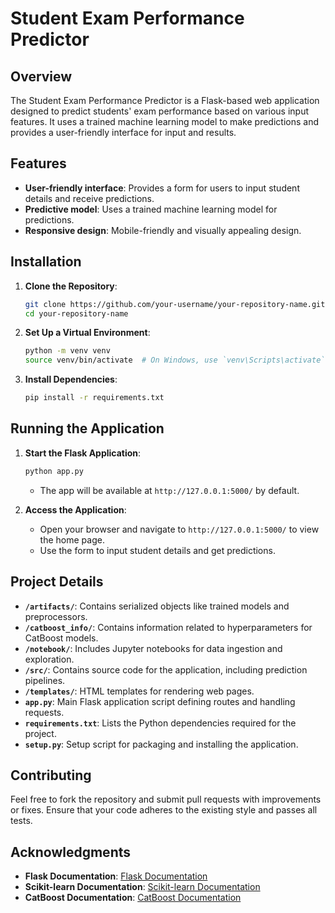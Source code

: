 # Student Exam Performance Predictor

## Overview

The Student Exam Performance Predictor is a Flask-based web application designed to predict students' exam performance based on various input features. It uses a trained machine learning model to make predictions and provides a user-friendly interface for input and results.

## Features

- **User-friendly interface**: Provides a form for users to input student details and receive predictions.
- **Predictive model**: Uses a trained machine learning model for predictions.
- **Responsive design**: Mobile-friendly and visually appealing design.

## Installation

1. **Clone the Repository**:
   ```bash
   git clone https://github.com/your-username/your-repository-name.git
   cd your-repository-name
   ```

2. **Set Up a Virtual Environment**:
   ```bash
   python -m venv venv
   source venv/bin/activate  # On Windows, use `venv\Scripts\activate`
   ```

3. **Install Dependencies**:
   ```bash
   pip install -r requirements.txt
   ```

## Running the Application

1. **Start the Flask Application**:
   ```bash
   python app.py
   ```
   - The app will be available at `http://127.0.0.1:5000/` by default.

2. **Access the Application**:
   - Open your browser and navigate to `http://127.0.0.1:5000/` to view the home page.
   - Use the form to input student details and get predictions.

## Project Details

- **`/artifacts/`**: Contains serialized objects like trained models and preprocessors.
- **`/catboost_info/`**: Contains information related to hyperparameters for CatBoost models.
- **`/notebook/`**: Includes Jupyter notebooks for data ingestion and exploration.
- **`/src/`**: Contains source code for the application, including prediction pipelines.
- **`/templates/`**: HTML templates for rendering web pages.
- **`app.py`**: Main Flask application script defining routes and handling requests.
- **`requirements.txt`**: Lists the Python dependencies required for the project.
- **`setup.py`**: Setup script for packaging and installing the application.

## Contributing

Feel free to fork the repository and submit pull requests with improvements or fixes. Ensure that your code adheres to the existing style and passes all tests.

## Acknowledgments

- **Flask Documentation**: [Flask Documentation](https://flask.palletsprojects.com/en/2.0.x/)
- **Scikit-learn Documentation**: [Scikit-learn Documentation](https://scikit-learn.org/stable/documentation.html)
- **CatBoost Documentation**: [CatBoost Documentation](https://catboost.ai/docs/)
  
